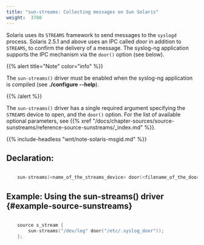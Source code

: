 ```yaml
---
title: "sun-streams: Collecting messages on Sun Solaris"
weight:  3700
---
```

<!-- DISCLAIMER: This file is based on the syslog-ng Open Source Edition documentation https://github.com/balabit/syslog-ng-ose-guides/commit/2f4a52ee61d1ea9ad27cb4f3168b95408fddfdf2 and is used under the terms of The syslog-ng Open Source Edition Documentation License. The file has been modified by Axoflow. -->

Solaris uses its `STREAMS` framework to send messages to the `syslogd` process. Solaris 2.5.1 and above uses an IPC called *door* in addition to `STREAMS`, to confirm the delivery of a message. The syslog-ng application supports the IPC mechanism via the `door()` option (see below).

{{% alert title="Note" color="info" %}}

The `sun-streams()` driver must be enabled when the syslog-ng application is compiled (see **./configure --help**).

{{% /alert %}}

The `sun-streams()` driver has a single required argument specifying the `STREAMS` device to open, and the `door()` option. For the list of available optional parameters, see {{% xref "/docs/chapter-sources/source-sunstreams/reference-source-sunstreams/_index.md" %}}.

{{% include-headless "wnt/note-solaris-msgid.md" %}}


## Declaration:

```c

    sun-streams(<name_of_the_streams_device> door(<filename_of_the_door>));

```



## Example: Using the sun-streams() driver {#example-source-sunstreams}

```c

    source s_stream {
        sun-streams("/dev/log" door("/etc/.syslog_door"));
    };

```

